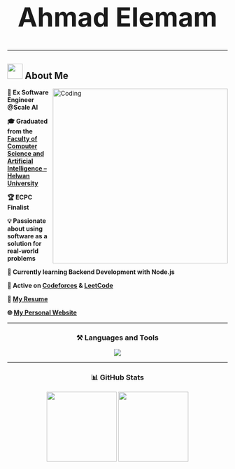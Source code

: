 <h1 align="center" style="font-size: 60px;">
  Ahmad Elemam
</h1>

---

## <img src="https://media.giphy.com/media/SvFocn0wNMx0iv2rYz/giphy.gif" width="35"> About Me  

<p>
  <img align="right" alt="Coding" width="400" src="https://raw.githubusercontent.com/7oSkaaa/7oSkaaa/refs/heads/main/Images/Right_Side.gif"/>
</p>

**💼 Ex Software Engineer @Scale AI**  

**🎓 Graduated from the [Faculty of Computer Science and Artificial Intelligence – Helwan University](https://www.helwan.edu.eg/)**  

**🏆 ECPC Finalist**  

**💡 Passionate about using software as a solution for real-world problems**  

**🌱 Currently learning Backend Development with Node.js**  

**📘 Active on [Codeforces](https://codeforces.com/profile/TENJEN) & [LeetCode](https://leetcode.com/tenjen)**  

**📝 [My Resume](./Ahmad_Full_Stack.pdf)**  

**🌐 [My Personal Website](https://protoflio-liart.vercel.app/)**  

---

<h3 align="center">⚒️ Languages and Tools</h3>
<p align="center"> 
  <img src="https://skillicons.dev/icons?i=react,tailwind,ts,js,html,css,bootstrap,nodejs,express,mongodb,mysql,java,cpp,c,linux,docker,graphql,git" />
</p>

---

<h3 align="center">📊 GitHub Stats</h3>
<p align="center">
  <img src="https://github-readme-stats.vercel.app/api?username=ahmadramadan74&show_icons=true&theme=tokyonight" height="160"/>
  <img src="https://github-readme-stats.vercel.app/api/top-langs?username=ahmadramadan74&show_icons=true&locale=en&layout=compact&theme=tokyonight" height="160"/>
</p>
